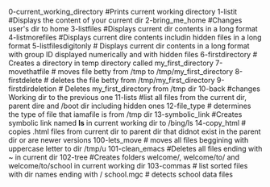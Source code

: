 0-current_working_directory #Prints current working directory
1-listit                    #Displays the content of your current dir
2-bring_me_home	            #Changes user's dir to home
3-listfiles              #Displays current dir contents in a long format
4-listmorefiles		#Displays current dire contents includin hidden files in a long format
5-listfilesdigitonly	# Displays current dir contents in a long format with group ID displayed numerically and with hidden files
6-firstdirectory        # Creates a directory in temp directory called my_first_directory
7-movethatfile		# moves file betty from /tmp to /tmp/my_first_directory
8-firstdelete		# deletes the file betty from /tmp/my_first_directory
9-firstdirdeletion	# Deletes my_first_directory from /tmp dir
10-back			#changes Working dir to the previous one
11-lists		#list all files from the current dir, parent dire and /boot dir including hidden ones
12-file_type		# determines the type of file that iamafile is from /tmp dir
13-symbolic_link	#Creates symbolic link named __ls__ in current working dir to /bing/ls
14-copy_html		# copies .html files from current dir to parent dir that didnot exist in the parent dir or are newer versions 
100-lets_move 		# moves all files beggining with uppercase letter to dir /tmp/u
101-clean_emacs 	#Deletes all files ending with ~ in current dir
102-tree		#Creates folders welcome/, welcome/to/ and welcome/to/school in current working dir
103-commas              # list sorted files with dir names ending with /
school.mgc		# detects school data files
